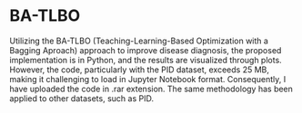 # BA-TLBO
Utilizing the BA-TLBO (Teaching-Learning-Based Optimization with a Bagging Aproach) approach to improve disease diagnosis, the proposed implementation is in Python, and the results are visualized through plots. However, the code, particularly with the PID dataset, exceeds 25 MB, making it challenging to load in Jupyter Notebook format. Consequently, I have uploaded the code in .rar extension. The same methodology has been applied to other datasets, such as PID.
